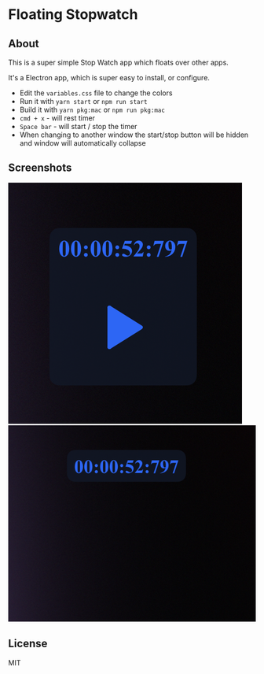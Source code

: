 # Floating Stopwatch

## About

This is a super simple Stop Watch app which floats over other apps.

It's a Electron app, which is super easy to install, or configure.

- Edit the `variables.css` file to change the colors
- Run it with `yarn start` or `npm run start`
- Build it with `yarn pkg:mac` or `npm run pkg:mac`
- `cmd + x` - will rest timer
- `Space bar` - will start / stop the timer
- When changing to another window the start/stop button will be hidden and window will automatically collapse

## Screenshots

![](./assetes/screen1.png)
![](./assetes/screen2.png)

## License

MIT
